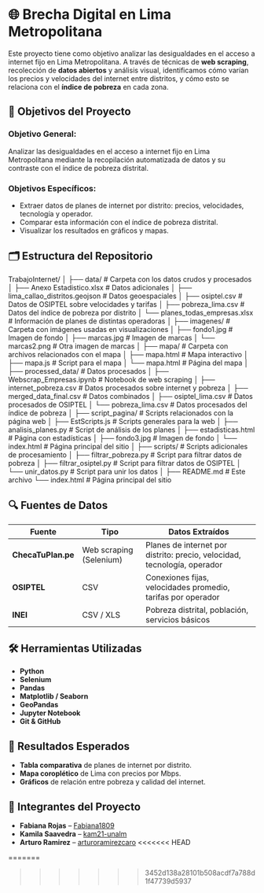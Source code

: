 # 🌐 Brecha Digital en Lima Metropolitana

Este proyecto tiene como objetivo analizar las desigualdades en el acceso a internet fijo en Lima Metropolitana. A través de técnicas de **web scraping**, recolección de **datos abiertos** y análisis visual, identificamos cómo varían los precios y velocidades del internet entre distritos, y cómo esto se relaciona con el **índice de pobreza** en cada zona.

## 🎯 Objetivos del Proyecto

### Objetivo General:
Analizar las desigualdades en el acceso a internet fijo en Lima Metropolitana mediante la recopilación automatizada de datos y su contraste con el índice de pobreza distrital.

### Objetivos Específicos:
- Extraer datos de planes de internet por distrito: precios, velocidades, tecnología y operador.
- Comparar esta información con el índice de pobreza distrital.
- Visualizar los resultados en gráficos y mapas.

## 🗂️ Estructura del Repositorio
TrabajoInternet/
│
├── data/ # Carpeta con los datos crudos y procesados
│ ├── Anexo Estadistico.xlsx # Datos adicionales
│ ├── lima_callao_distritos.geojson # Datos geoespaciales
│ ├── osiptel.csv # Datos de OSIPTEL sobre velocidades y tarifas
│ ├── pobreza_lima.csv # Datos del índice de pobreza por distrito
│ └── planes_todas_empresas.xlsx # Información de planes de distintas operadoras
│
├── imagenes/ # Carpeta con imágenes usadas en visualizaciones
│ ├── fondo1.jpg # Imagen de fondo
│ ├── marcas.jpg # Imagen de marcas
│ └── marcas2.png # Otra imagen de marcas
│
├── mapa/ # Carpeta con archivos relacionados con el mapa
│ ├── mapa.html # Mapa interactivo
│ ├── mapa.js # Script para el mapa
│ └── mapa.html # Página del mapa
│
├── processed_data/ # Datos procesados
│ ├── Webscrap_Empresas.ipynb # Notebook de web scraping
│ ├── internet_pobreza.csv # Datos procesados sobre internet y pobreza
│ ├── merged_data_final.csv # Datos combinados
│ ├── osiptel_lima.csv # Datos procesados de OSIPTEL
│ └── pobreza_lima.csv # Datos procesados del índice de pobreza
│
├── script_pagina/ # Scripts relacionados con la página web
│ ├── EstScripts.js # Scripts generales para la web
│ ├── analisis_planes.py # Script de análisis de los planes
│ ├── estadisticas.html # Página con estadísticas
│ ├── fondo3.jpg # Imagen de fondo
│ └── index.html # Página principal del sitio
│
├── scripts/ # Scripts adicionales de procesamiento
│ ├── filtrar_pobreza.py # Script para filtrar datos de pobreza
│ ├── filtrar_osiptel.py # Script para filtrar datos de OSIPTEL
│ └── unir_datos.py # Script para unir los datos
│
├── README.md # Este archivo
└── index.html # Página principal del sitio

## 🔍 Fuentes de Datos

| Fuente               | Tipo                  | Datos Extraídos                                                                         |
|----------------------|-----------------------|-----------------------------------------------------------------------------------------|
| **ChecaTuPlan.pe**    | Web scraping (Selenium) | Planes de internet por distrito: precio, velocidad, tecnología, operador               |
| **OSIPTEL**           | CSV                   | Conexiones fijas, velocidades promedio, tarifas por operador                             |
| **INEI**              | CSV / XLS             | Pobreza distrital, población, servicios básicos                                        |

## 🛠️ Herramientas Utilizadas

- **Python**
- **Selenium**
- **Pandas**
- **Matplotlib / Seaborn**
- **GeoPandas**
- **Jupyter Notebook**
- **Git & GitHub**

## 📌 Resultados Esperados

- **Tabla comparativa** de planes de internet por distrito.
- **Mapa coroplético** de Lima con precios por Mbps.
- **Gráficos** de relación entre pobreza y calidad del internet.

## 👥 Integrantes del Proyecto

- **Fabiana Rojas** – [Fabiana1809](https://github.com/Fabiana1809)
- **Kamila Saavedra** – [kam21-unalm](https://github.com/kam21-unalm)
- **Arturo Ramirez** – [arturoramirezcaro](https://github.com/arturoramirezcaro)
<<<<<<< HEAD


=======
>>>>>>> 3452d138a28101b508acdf7a788d1f47739d5937





